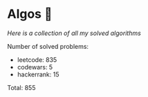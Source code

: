 # Algos 🏯

_Here is a collection of all my solved algorithms_

Number of solved problems:
- leetcode: 835
- codewars: 5
- hackerrank: 15

Total: 855
